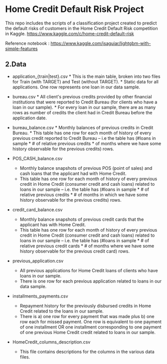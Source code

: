 # Home Credit Default Risk Project

This repo includes the scripts of a classification project created to predict the default risks of customers in the Home Credit Default Risk competition in Kaggle.
https://www.kaggle.com/c/home-credit-default-risk



Reference notebook : https://www.kaggle.com/jsaguiar/lightgbm-with-simple-features

## 2.Data

* application_{train|test}.csv
      * This is the main table, broken into two files for Train (with TARGET) and Test (without TARGET).
      * Static data for all applications. One row represents one loan in our data sample.

* bureau.csv
      * All client's previous credits provided by other financial institutions that were reported to Credit Bureau (for clients who have a loan in our sample).
      * For every loan in our sample, there are as many rows as number of credits the client had in Credit Bureau before the application date.

* bureau_balance.csv
      * Monthly balances of previous credits in Credit Bureau.
      * This table has one row for each month of history of every previous credit reported to Credit Bureau – i.e the table has (#loans in sample * # of relative previous credits 
      * of months where we have some history observable for the previous credits) rows.

* POS_CASH_balance.csv
    * Monthly balance snapshots of previous POS (point of sales) and cash loans that the applicant had with Home Credit.
    * This table has one row for each month of history of every previous credit in Home Credit (consumer credit and cash loans) related to loans in our sample – i.e. the table has (#loans in sample * # of relative previous credits * # of months in which we have some history observable for the previous credits) rows.

* credit_card_balance.csv
    * Monthly balance snapshots of previous credit cards that the applicant has with Home Credit.
    * This table has one row for each month of history of every previous credit in Home Credit (consumer credit and cash loans) related to loans in our sample – i.e. the table has (#loans in sample * # of relative previous credit cards * # of months where we have some history observable for the previous credit card) rows.


* previous_application.csv
    * All previous applications for Home Credit loans of clients who have loans in our sample.
    * There is one row for each previous application related to loans in our data sample.

* installments_payments.csv
    * Repayment history for the previously disbursed credits in Home Credit related to the loans in our sample.
    * There is a) one row for every payment that was made plus b) one row each for missed payment. One row is equivalent to one payment of one installment OR one installment corresponding to one payment of one previous Home Credit credit related to loans in our sample.


* HomeCredit_columns_description.csv
    * This file contains descriptions for the columns in the various data files.
